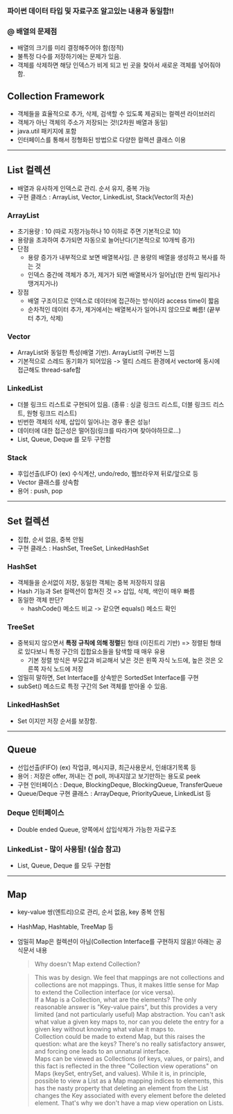 ### 파이썬 데이터 타입 및 자료구조 알고있는 내용과 동일함!!

### @ 배열의 문제점
  - 배열의 크기를 미리 결정해주어야 함(정적)
  - 불특정 다수를 저장하기에는 문제가 있음.
  - 객체를 삭제하면 해당 인덱스가 비게 되고 빈 곳을 찾아서 새로운 객체를 넣어줘야 함.

## Collection Framework
  * 객체들을 효율적으로 추가, 삭제, 검색할 수 있도록 제공되는 컬렉션 라이브러리
  * 객체가 아닌 객체의 주소가 저장되는 것!(2차원 배열과 동일)
  * java.util 패키지에 포함
  * 인터페이스를 통해서 정형화된 방법으로 다양한 컬렉션 클래스 이용

---
## List 컬렉션
  - 배열과 유사하게 인덱스로 관리. 순서 유지, 중복 가능
  - 구현 클래스 : ArrayList, Vector, LinkedList, Stack(Vector의 자손)
  
  ### ArrayList<E>
  * 초기용량 : 10 (따로 지정가능하나 10 이하로 주면 기본적으로 10)
  * 용량을 초과하여 추가되면 자동으로 늘어난다(기본적으로 10개씩 증가)
  * 단점
    * 용량 증가가 내부적으로 보면 배열복사임. 큰 용량의 배열을 생성하고 복사를 하는 것
    * 인덱스 중간에 객체가 추가, 제거가 되면 배열복사가 일어남(한 칸씩 밀리거나 땡겨지거나)
  * 장점
    * 배열 구조이므로 인덱스로 데이터에 접근하는 방식이라 access time이 짧음
    * 순차적인 데이터 추가, 제거에서는 배열복사가 일어나지 않으므로 빠름! (끝부터 추가, 삭제)
    
  ### Vector<E>
  * ArrayList와 동일한 특성(배열 기반). ArrayList의 구버전 느낌
  * 기본적으로 스레드 동기화가 되어있음 -> 멀티 스레드 환경에서 vector에 동시에 접근해도 thread-safe함
  
  ### LinkedList<E>
  * 더블 링크드 리스트로 구현되어 있음. (종류 : 싱글 링크드 리스트, 더블 링크드 리스트, 원형 링크드 리스트)
  * 빈번한 객체의 삭제, 삽입이 일어나는 경우 좋은 성능!
  * 데이터에 대한 접근성은 떨어짐(링크를 따라가며 찾아야하므로...)
  * List, Queue, Deque 를 모두 구현함
  
  ### Stack<E>
  * 후입선출(LIFO) (ex) 수식계산, undo/redo, 웹브라우져 뒤로/앞으로 등
  * Vector 클래스를 상속함
  * 용어 : push, pop
  
---
## Set 컬렉션
  - 집합, 순서 없음, 중복 안됨
  - 구현 클래스 : HashSet, TreeSet, LinkedHashSet
  
  ### HashSet<E>
  * 객체들을 순서없이 저장, 동일한 객체는 중복 저장하지 않음
  * Hash 기능과 Set 컬렉션이 합쳐진 것 => 삽입, 삭제, 색인이 매우 빠름
  * 동일한 객체 판단?
    - hashCode() 메소드 비교 -> 같으면 equals() 메소드 확인
  
  ### TreeSet<E>
  * 중복되지 않으면서 **특정 규칙에 의해 정렬**된 형태 (이진트리 기반) => 정렬된 형태로 있다보니 특정 구간의 집합요소들을 탐색할 때 매우 유용
    - 기본 정렬 방식은 부모값과 비교해서 낮은 것은 왼쪽 자식 노드에, 높은 것은 오른쪽 자식 노드에 저장
  * 엄밀히 말하면, Set Interface를 상속받은 SortedSet Interface를 구현
  * subSet() 메소드로 특정 구간의 Set 객체를 받아올 수 있음.
  
  ### LinkedHashSet<E>
  * Set 이지만 저장 순서를 보장함.
  
---
## Queue
  * 선입선출(FIFO) (ex) 작업큐, 메시지큐, 최근사용문서, 인쇄대기목록 등
  * 용어 : 저장은 offer, 꺼내는 건 poll, 꺼내지않고 보기만하는 용도로 peek
  * 구현 인터페이스 : Deque, BlockingDeque, BlockingQueue, TransferQueue
  * Queue/Deque 구현 클래스 : ArrayDeque, PriorityQueue, LinkedList 등
  
  ### Deque<E> 인터페이스
  * Double ended Queue, 양쪽에서 삽입삭제가 가능한 자료구조
  
  ### LinkedList<E> - 많이 사용됨! (실습 참고)
  * List, Queue, Deque 를 모두 구현함

---
## Map
- key-value 쌍(엔트리)으로 관리, 순서 없음, key 중복 안됨
- HashMap, Hashtable, TreeMap 등
- 엄밀히 Map은 컬렉션이 아님(Collection Interface를 구현하지 않음)! 아래는 공식문서 내용
  > Why doesn't Map extend Collection?
  
  >  This was by design. We feel that mappings are not collections and collections are not mappings. Thus, it makes little sense for Map to extend the Collection interface (or vice versa). </br>
  >  If a Map is a Collection, what are the elements? The only reasonable answer is "Key-value pairs", but this provides a very limited (and not particularly useful) Map abstraction. You can't ask what value a given key maps to, nor can you delete the entry for a given key without knowing what value it maps to. </br>
  >  Collection could be made to extend Map, but this raises the question: what are the keys? There's no really satisfactory answer, and forcing one leads to an unnatural interface. </br>
  >  Maps can be viewed as Collections (of keys, values, or pairs), and this fact is reflected in the three "Collection view operations" on Maps (keySet, entrySet, and values). While it is, in principle, possible to view a List as a Map mapping indices to elements, this has the nasty property that deleting an element from the List changes the Key associated with every element before the deleted element. That's why we don't have a map view operation on Lists.



